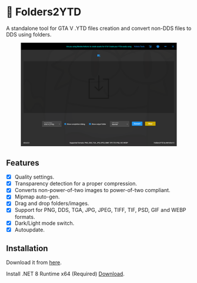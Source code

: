 # 🎢 Folders2YTD

A standalone tool for GTA V .YTD files creation and convert non-DDS files to DDS using folders.

<figure><img src="../../.gitbook/assets/image (2).png" alt=""><figcaption></figcaption></figure>

## Features

* [x] Quality settings.
* [x] Transparency detection for a proper compression.
* [x] Converts non-power-of-two images to power-of-two compliant.
* [x] Mipmap auto-gen.
* [x] Drag and drop folders/images.
* [x] Support for PNG, DDS, TGA, JPG, JPEG, TIFF, TIF, PSD, GIF and WEBP formats.
* [x] Dark/Light mode switch.
* [x] Autoupdate.

## Installation

Download it from [here](https://github.com/Hancapo/Folder2YTD/releases/latest).

Install .NET 8 Runtime x64 (Required) [Download](https://dotnet.microsoft.com/en-us/download/dotnet/thank-you/runtime-desktop-8.0.8-windows-x64-installer).

